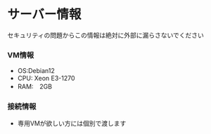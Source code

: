 # サーバー情報
セキュリティの問題からこの情報は絶対に外部に漏らさないでください
### VM情報
- OS:Debian12
- CPU: Xeon E3-1270
- RAM:　2GB
### 接続情報
- 専用VMが欲しい方には個別で渡します
